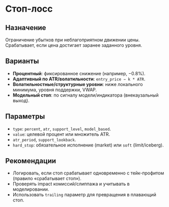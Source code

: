 # Стоп-лосс

## Назначение
Ограничение убытков при неблагоприятном движении цены. Срабатывает, если цена достигает заранее заданного уровня.

## Варианты
- **Процентный**: фиксированное снижение (например, −0.8%).
- **Адаптивный по ATR/волатильности**: `entry_price − k * ATR`.
- **Волатильностные/структурные уровни**: ниже локального минимума, уровня поддержки, VWAP.
- **Модельный стоп**: по сигналу модели/индикатора (внекаузальный выход).

## Параметры
- `type`: `percent`, `atr`, `support_level`, `model_based`.
- `value`: целевой процент или множитель ATR.
- `atr_period`, `support_lookback`.
- `hard_stop`: обязательное исполнение (market) или `soft` (limit/iceberg).

## Рекомендации
- Логировать, если стоп срабатывает одновременно с тейк-профитом (правило «срабатывает стоп»).
- Проверять impact комиссий/слиппажа и учитывать в моделировании.
- Использовать `trailing` параметр для превращения в плавающий стоп.
